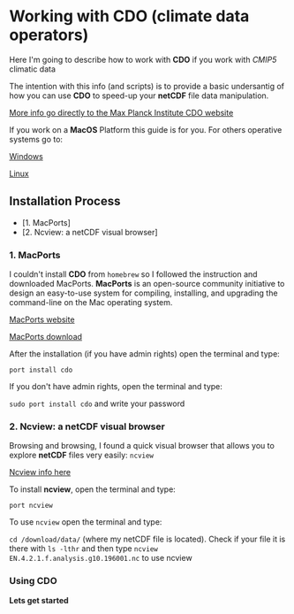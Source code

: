 # Working with CDO (climate data operators)

Here I'm going to describe how to work with **CDO** if you work with *CMIP5* climatic data

The intention with this info (and scripts) is to provide a basic undersantig of how you can use **CDO** to speed-up your **netCDF** file data manipulation. 

[More info go directly to the Max Planck Institute CDO website](https://code.mpimet.mpg.de/projects/cdo/)

If you work on a **MacOS** Platform this guide is for you. For others operative systems go to:

[Windows](https://code.mpimet.mpg.de/projects/cdo/wiki/Win32)

[Linux](https://code.mpimet.mpg.de/projects/cdo/wiki/Linux_Platform)



## Installation Process 

- [1. MacPorts]
- [2. Ncview: a netCDF visual browser]

### 1. MacPorts

I couldn't install **CDO** from `homebrew` so I followed the instruction and downloaded MacPorts. **MacPorts** is an open-source community initiative to design an easy-to-use system for compiling, installing, and upgrading the command-line on the Mac operating system. 

[MacPorts website](https://www.macports.org/index.php)

[MacPorts download](https://www.macports.org/install.php)

After the installation (if you have admin rights) open the terminal and type:

  `port install cdo`

If you don't have admin rights, open the terminal and type:

  `sudo port install cdo` and write your password

### 2. Ncview: a netCDF visual browser

Browsing and browsing, I found a quick visual browser that allows you to explore **netCDF** files very easily: `ncview` 

[Ncview info here](http://meteora.ucsd.edu/~pierce/ncview_home_page.html)

To install **ncview**, open the terminal and type:

  `port ncview`
  
To use `ncview` open the terminal and type:

  `cd /download/data/` (where my netCDF file is located).
  Check if your file it is there with
  `ls -lthr` 
  and then type `ncview EN.4.2.1.f.analysis.g10.196001.nc` to use ncview 

### Using CDO

**Lets get started**



